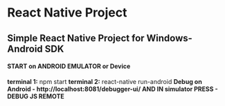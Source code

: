 # React Native Project
## Simple React Native Project for Windows-Android SDK
#### START on ANDROID EMULATOR or Device
**terminal 1:** npm start
**terminal 2:** react-native run-android
**Debug on Android - http://localhost:8081/debugger-ui/ AND IN simulator PRESS - DEBUG JS REMOTE**